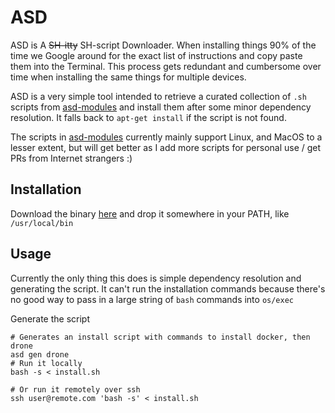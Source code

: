 # ASD
ASD is A ~~SH-itty~~ SH-script Downloader. When installing things 90% of the time we Google around for the exact list of instructions and copy paste them into the Terminal. This process gets redundant and cumbersome over time when installing the same things for multiple devices.

ASD is a very simple tool intended to retrieve a curated collection of `.sh` scripts from [asd-modules](https://github.com/zweicoder/asd-modules) and install them after some minor dependency resolution. It falls back to `apt-get install` if the script is not found.

The scripts in [asd-modules](https://github.com/zweicoder/asd-modules) currently mainly support Linux, and MacOS to a lesser extent, but will get better as I add more scripts for personal use / get PRs from Internet strangers :)


## Installation
Download the binary [here](https://github.com/zweicoder/asd/raw/master/bin/asd) and drop it somewhere in your PATH, like `/usr/local/bin`

## Usage
Currently the only thing this does is simple dependency resolution and generating the script. It can't run the installation commands because there's no good way to pass in a large string of `bash` commands into `os/exec`

Generate the script

```
# Generates an install script with commands to install docker, then drone
asd gen drone
# Run it locally
bash -s < install.sh

# Or run it remotely over ssh
ssh user@remote.com 'bash -s' < install.sh
```
